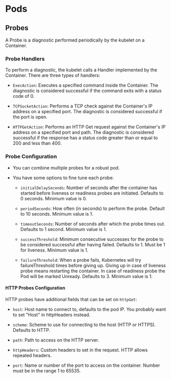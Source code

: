 # Pods

## Probes

A Probe is a diagnostic performed periodically by the kubelet on a Container.

### Probe Handlers

To perform a diagnostic, the kubelet calls a Handler implemented by the Container. There are three types of handlers:

- `ExecAction`: Executes a specified command inside the Container.
  The diagnostic is considered successful if the command exits with a status code of 0.

- `TCPSocketAction`: Performs a TCP check against the Container's IP address on a specified port.
  The diagnostic is considered successful if the port is open.

- `HTTPGetAction`: Performs an HTTP Get request against the Container's IP address on a specified port and path.
  The diagnostic is considered successful if the response has a status code greater than or equal to 200 and less than 400.

### Probe Configuration

- You can combine multiple probes for a robust pod.

- You have some options to fine tune each probe:

  - `initialDelaySeconds`: Number of seconds after the container has started before liveness or readiness probes are initiated. Defaults to 0 seconds. Minimum value is 0.

  - `periodSeconds`: How often (in seconds) to perform the probe. Default to 10 seconds. Minimum value is 1.

  - `timeoutSeconds`: Number of seconds after which the probe times out. Defaults to 1 second. Minimum value is 1.

  - `successThreshold`: Minimum consecutive successes for the probe to be considered successful after having failed. Defaults to 1. Must be 1 for liveness. Minimum value is 1.

  - `failureThreshold`: When a probe fails, Kubernetes will try failureThreshold times before giving up. Giving up in case of liveness probe means restarting the container. In case of readiness probe the Pod will be marked Unready. Defaults to 3. Minimum value is 1.

#### HTTP Probes Configuration

HTTP probes have additional fields that can be set on `httpGet`:

- `host`: Host name to connect to, defaults to the pod IP. You probably want to set "Host" in httpHeaders instead.

- `scheme`: Scheme to use for connecting to the host (HTTP or HTTPS). Defaults to HTTP.

- `path`: Path to access on the HTTP server.

- `httpHeaders`: Custom headers to set in the request. HTTP allows repeated headers.

- `port`: Name or number of the port to access on the container. Number must be in the range 1 to 65535.
